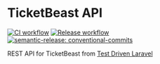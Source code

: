 # TicketBeast API

[![CI workflow](https://github.com/montealegreluis/ticketbeast-api/actions/workflows/ci.yml/badge.svg)](https://github.com/montealegreluis/ticketbeast-api/actions/workflows/ci.yml)
[![Release workflow](https://github.com/montealegreluis/ticketbeast-api/actions/workflows/release.yml/badge.svg)](https://github.com/montealegreluis/ticketbeast-api/actions/workflows/release.yml)
[![semantic-release: conventional-commits](https://img.shields.io/badge/semantic--release-conventionalcommits-e10079?logo=semantic-release)](https://github.com/semantic-release/semantic-release)

REST API for TicketBeast from [Test Driven Laravel](https://testdrivenlaravel.com/) 

